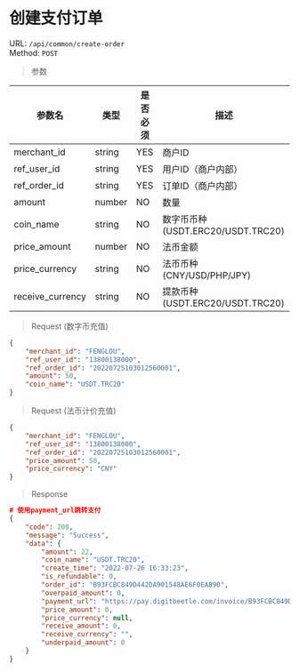 # 创建支付订单
URL: `/api/common/create-order`  
Method: `POST`

> 参数   

| 参数名            | 类型         | 是否必须   | 描述                                |
| ------------     | ----------- | --------- | ---------------------------------- |
| merchant_id      | string      | YES       | 商户ID                              |
| ref_user_id      | string      | YES       | 用户ID（商户内部）                    |
| ref_order_id     | string      | YES       | 订单ID（商户内部）                    |
| amount           | number      | NO        | 数量                                |
| coin_name        | string      | NO        | 数字币币种 (USDT.ERC20/USDT.TRC20)   |
| price_amount     | number      | NO        | 法币金额                            |
| price_currency   | string      | NO        | 法币币种 (CNY/USD/PHP/JPY)          |
| receive_currency | string      | NO        | 提款币种 (USDT.ERC20/USDT.TRC20)    |

> Request (数字币充值) 

```json
{
    "merchant_id": "FENGLOU",
    "ref_user_id": "13800138000",
    "ref_order_id": "20220725103012560001",
    "amount": 50,
    "coin_name": "USDT.TRC20"
}
```

> Request (法币计价充值) 

```json
{
    "merchant_id": "FENGLOU",
    "ref_user_id": "13800138000",
    "ref_order_id": "20220725103012560001",
    "price_amount": 50,
    "price_currency": "CNY"
}
```

> Response   

```json
# 使用payment_url跳转支付
{
    "code": 200,
    "message": "Success",
    "data": {
        "amount": 22,
        "coin_name": "USDT.TRC20",
        "create_time": "2022-07-26 16:33:23",
        "is_refundable": 0,
        "order_id": "B93FCBC849D442DA901548AE6F0EA890",
        "overpaid_amount": 0,
        "payment_url": "https://pay.digitbeetle.com/invoice/B93FCBC849D442DA901548AE6F0EA890",
        "price_amount": 0,
        "price_currency": null,
        "receive_amount": 0,
        "receive_currency": "",
        "underpaid_amount": 0
    }
}
```